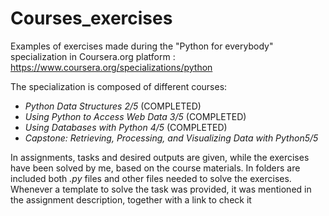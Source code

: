 # Courses_exercises

Examples of exercises made during the "Python for everybody" specialization in Coursera.org platform : https://www.coursera.org/specializations/python

The specialization is composed of different courses:
- *Python Data Structures 2/5* (COMPLETED)
- *Using Python to Access Web Data 3/5* (COMPLETED)
- *Using Databases with Python 4/5* (COMPLETED)
- *Capstone: Retrieving, Processing, and Visualizing Data with Python5/5* 

In assignments, tasks and desired outputs are given, while the exercises have been solved by me, based on the course materials. In folders are included both *.py* files and other files needed to solve the exercises. Whenever a template to solve the task was provided, it was mentioned in the assignment description, together with a link to check it
